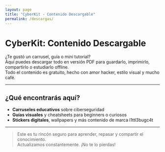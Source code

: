 ```yaml
---
layout: page
title: "CyberKit - Contenido Descargable"
permalink: /descargas/
---
```


# CyberKit: Contenido Descargable

¿Te gustó un carrusel, guía o mini tutorial?  
Aquí puedes descargar todo en versión PDF para guardarlo, imprimirlo, compartirlo o estudiarlo offline.  
Todo el contenido es gratuito, hecho con amor hacker, estilo visual y mucho café.

---

## ¿Qué encontrarás aquí?

- **Carruseles educativos** sobre ciberseguridad
- **Guías visuales** y cheatsheets para beginners o curiosos
- **Stickers digitales**, wallpapers y más contenido de marca l1ttl3bugc4t

---

> Este es tu rincón seguro para aprender, repasar y compartir el conocimiento.  
Actualizamos constantemente. ¡No te lo pierdas!